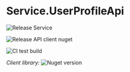 # Service.UserProfileApi

![Release Service](https://github.com/MyJetWallet/Service.UserProfileApi/workflows/Release%20Service/badge.svg)

![Release API client nuget](https://github.com/MyJetWallet/Service.UserProfileApi/workflows/Release%20API%20client%20nuget/badge.svg)

![CI test build](https://github.com/MyJetWallet/Service.UserProfileApi/workflows/CI%20test%20build/badge.svg)

*Client library:* ![Nuget version](https://img.shields.io/nuget/v/MyJetWallet.Service.UserProfileApi.Client?label=MyJetWallet.Service.UserProfileApi.Client&style=social)

